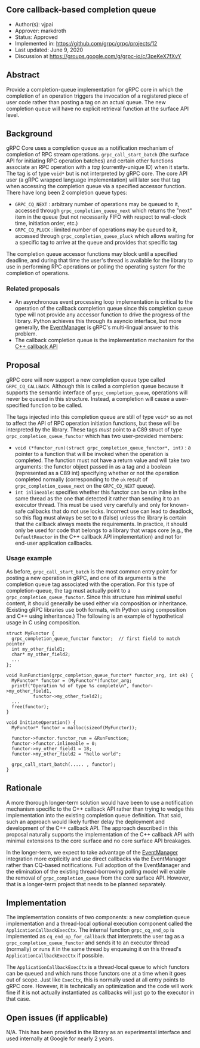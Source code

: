 Core callback-based completion queue
----
* Author(s): vjpai
* Approver: markdroth
* Status: Approved
* Implemented in: https://github.com/grpc/grpc/projects/12
* Last updated: June 9, 2020
* Discussion at https://groups.google.com/g/grpc-io/c/3peKeX7fXvY

## Abstract

Provide a completion-queue implementation for gRPC core in which the
completion of an operation triggers the invocation of a registered
piece of user code rather than posting a tag on an actual queue. The
new completion queue will have no explicit retrieval function at the
surface API level.

## Background

gRPC Core uses a completion queue as a notification mechanism of
completion of RPC stream operations.  `grpc_call_start_batch` (the
surface API for initiating RPC operation batches) and certain other
functions associate an RPC operation
with a _tag_ (currently-unique ID) when it starts. The tag is of type
`void*` but is not interpreted by gRPC core. The core API user
(a gRPC wrapped language implementation) will later see that tag when
accessing the completion queue via a specified accessor function.
There have long been 2 completion
queue types:

* `GRPC_CQ_NEXT` : arbitrary number of operations may be queued to it,
accessed through `grpc_completion_queue_next` which returns the "next"
item in the queue (but not necessarily FIFO with respect to wall-clock
time, initiation order, etc.)
* `GRPC_CQ_PLUCK` : limited number of operations may be queued to it,
accessed through `grpc_completion_queue_pluck` which allows waiting
for a specific tag to arrive at the queue and provides that specific
tag

The completion queue accessor functions may block until a specified
deadline, and during that time the user's thread is available for the
library to use in performing RPC operations or polling the operating
system for the completion of operations.

### Related proposals

* An asynchronous event processing loop implementation is critical to
the operation of the callback completion queue since this
completion queue type will not provide any accessor function to drive
the progress of the library. Python achieves this
through its asyncio interface, but more generally, the
[EventManager](https://www.github.com/grpc/proposal/pull/182) is
gRPC's multi-lingual answer to this problem.
* The callback completion queue is the implementation mechanism for the [C++ callback API](https://www.github.com/grpc/proposal/pull/180)

## Proposal

gRPC core will now support a new completion queue type called
`GRPC_CQ_CALLBACK`. Although this is called a completion queue because
it supports the semantic interface of `grpc_completion_queue`,
operations will never be queued in this structure. Instead, a
completion will cause a user-specified function to be called.

The tags injected into this completion queue
are still of type `void*` so as not to affect the API of RPC operation
initiation functions, but these will be interpreted by the
library. These tags *must* point to a C89 struct of type
`grpc_completion_queue_functor` which has two user-provided members:

* `void (*functor_run)(struct grpc_completion_queue_functor*, int)` : a pointer to a
function that will be invoked when the operation is completed. The
function must not have a return value and will take two arguments:
the functor object passed in as a tag and a boolean (represented as
a C89 int) specifying whether or not the operation completed
normally (corresponding to the `ok` result of
`grpc_completion_queue_next` on the `GRPC_CQ_NEXT` queue).
* `int inlineable`: specifies whether this functor can be run inline
in the same thread as the one that detected it rather than sending
it to an executor thread. This must be
used very carefully and only for known-safe callbacks that
do not use locks. Incorrect use can lead to deadlock, so this flag must always
be set to `0` (false) unless the library is certain that the callback always
meets the requirements. In practice, it should only be used for code that
belongs to a library that wraps core (e.g., the `DefaultReactor` in the C++ 
callback API implementation) and not for end-user application callbacks.

### Usage example

As before, `grpc_call_start_batch` is the most common entry point for
posting a new operation in gRPC, and one of its arguments is the completion
queue tag associated with the operation. For this type of completion-queue,
the tag must actually point to a `grpc_completion_queue_functor`. Since this
structure has minimal useful content, it should generally be used either via
composition or inheritance. (Existing gRPC libraries use both formats, with
Python using composition and C++ using inheritance.) The following is an
example of hypothetical usage in C using composition.

```
struct MyFunctor {
  grpc_completion_queue_functor functor;  // first field to match pointer
  int my_other_field1;
  char* my_other_field2;
  ...
};

void RunFunction(grpc_completion_queue_functor* functor_arg, int ok) {
  MyFunctor* functor = (MyFunctor*)functor_arg;
  printf("Operation %d of type %s complete\n", functor->my_other_field1,
          functor->my_other_field2);
  ...
  free(functor);
}

void InitiateOperation() {
  MyFunctor* functor = malloc(sizeof(MyFunctor));
  
  functor->functor.functor_run = &RunFunction;
  functor->functor.inlineable = 0;
  functor->my_other_field1 = 18;
  functor->my_other_field2 = "hello world";

  grpc_call_start_batch(..... , functor);
}
```

## Rationale

A more thorough longer-term solution would have been to use a
notification mechanism specific to the C++ callback API rather than trying
to wedge this implementation into the existing completion queue
definition. That said, such an approach would likely further delay the
deployment and development of the C++ callback API. The approach
described in this proposal naturally supports the implementation of the C++ callback
API with minimal extensions to the core surface and no core surface
API breakages.

In the longer-term, we expect to take advantage of the
[EventManager](https://github.com/grpc/proposal/pull/182) integration
more explicitly and use direct callbacks via the EventManager rather
than CQ-based notifications. Full adoption of the EventManager and the
elimination of the existing thread-borrowing polling model will enable
the removal of `grpc_completion_queue` from the core surface
API. However, that is a longer-term project that needs to be planned separately.

## Implementation

The implementation consists of two components: a new completion queue
implementation and a thread-local optional execution component called
the `ApplicationCallbackExecCtx`. The internal function
`grpc_cq_end_op` is implemented as `cq_end_op_for_callback` that
interprets the user tag as a `grpc_completion_queue_functor` and sends
it to an executor thread (normally) or runs it in the same thread by enqueuing it
on this thread's `ApplicationCallbackExecCtx` if possible.

The `ApplicationCallbackExecCtx` is a thread-local queue to which
functors can be queued and which runs those functors one at a time
when it goes out of scope. Just like `ExecCtx`, this is normally used
at all entry points to gRPC core. However, it is technically an
optimization and the code will work fine if it is not actually
instantiated as callbacks will just go to the executor in that case.

## Open issues (if applicable)

N/A. This has been provided in the library as an experimental
interface and used internally at Google for nearly 2 years.
